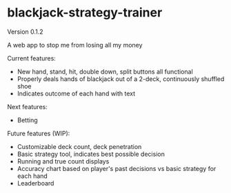 # blackjack-strategy-trainer

Version 0.1.2

A web app to stop me from losing all my money

Current features:
- New hand, stand, hit, double down, split buttons all functional
- Properly deals hands of blackjack out of a 2-deck, continuously shuffled shoe
- Indicates outcome of each hand with text

Next features:
- Betting

Future features (WIP):
- Customizable deck count, deck penetration
- Basic strategy tool, indicates best possible decision
- Running and true count displays
- Accuracy chart based on player's past decisions vs basic strategy for each hand
- Leaderboard
